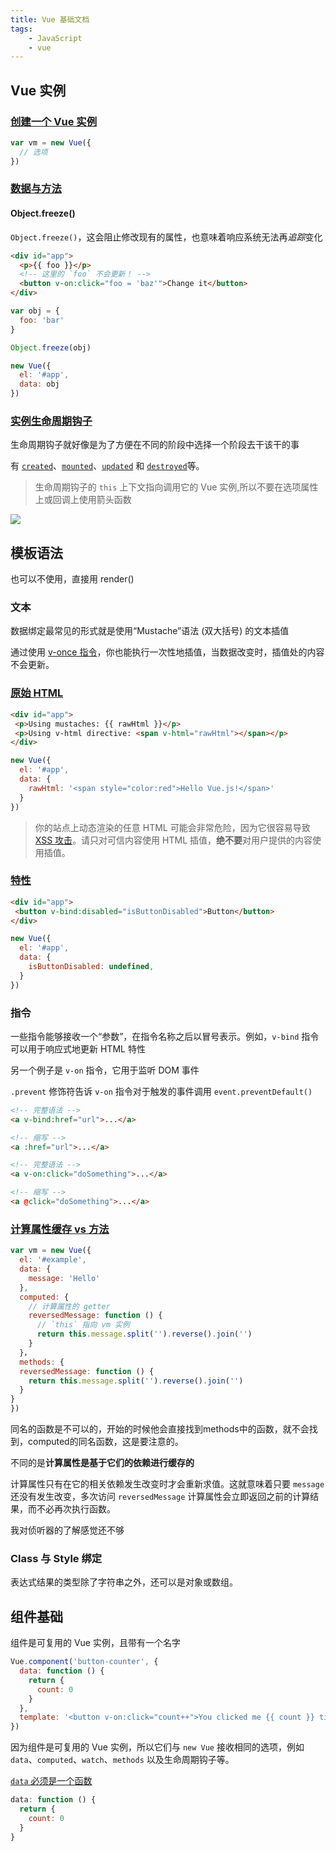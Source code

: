 ```yaml
---
title: Vue 基础文档
tags:
	- JavaScript
	- vue
---
```


## Vue 实例

### [创建一个 Vue 实例](https://cn.vuejs.org/v2/guide/instance.html#%E5%88%9B%E5%BB%BA%E4%B8%80%E4%B8%AA-Vue-%E5%AE%9E%E4%BE%8B)

```javascript
var vm = new Vue({
  // 选项
})
```

### [数据与方法](https://cn.vuejs.org/v2/guide/instance.html#%E6%95%B0%E6%8D%AE%E4%B8%8E%E6%96%B9%E6%B3%95)

#### Object.freeze()
`Object.freeze()`，这会阻止修改现有的属性，也意味着响应系统无法再*追踪*变化

<!--more-->

```html
<div id="app">
  <p>{{ foo }}</p>
  <!-- 这里的 `foo` 不会更新！ -->
  <button v-on:click="foo = 'baz'">Change it</button>
</div>
```

```javascript
var obj = {
  foo: 'bar'
}

Object.freeze(obj)

new Vue({
  el: '#app',
  data: obj
})
```

### [实例生命周期钩子](https://cn.vuejs.org/v2/guide/instance.html#%E5%AE%9E%E4%BE%8B%E7%94%9F%E5%91%BD%E5%91%A8%E6%9C%9F%E9%92%A9%E5%AD%90)

生命周期钩子就好像是为了方便在不同的阶段中选择一个阶段去干该干的事

有 [`created`](https://cn.vuejs.org/v2/api/#created)、[`mounted`](https://cn.vuejs.org/v2/api/#mounted)、[`updated`](https://cn.vuejs.org/v2/api/#updated) 和 [`destroyed`](https://cn.vuejs.org/v2/api/#destroyed)等。

> 生命周期钩子的 `this` 上下文指向调用它的 Vue 实例,所以不要在选项属性上或回调上使用箭头函数

![](./img/lifecycle.png)

## 模板语法

也可以不使用，直接用 render()

### 文本
数据绑定最常见的形式就是使用“Mustache”语法 (双大括号) 的文本插值

通过使用 [v-once 指令](https://cn.vuejs.org/v2/api/#v-once)，你也能执行一次性地插值，当数据改变时，插值处的内容不会更新。

### [原始 HTML](https://cn.vuejs.org/v2/guide/syntax.html#%E5%8E%9F%E5%A7%8B-HTML)

```html
<div id="app">
 <p>Using mustaches: {{ rawHtml }}</p>
 <p>Using v-html directive: <span v-html="rawHtml"></span></p>
</div>
```

```javascript
new Vue({
  el: '#app',
  data: {
    rawHtml: '<span style="color:red">Hello Vue.js!</span>'
  }
})
```

> 你的站点上动态渲染的任意 HTML 可能会非常危险，因为它很容易导致 [XSS 攻击](https://en.wikipedia.org/wiki/Cross-site_scripting)。请只对可信内容使用 HTML 插值，**绝不要**对用户提供的内容使用插值。

### [特性](https://cn.vuejs.org/v2/guide/syntax.html#%E7%89%B9%E6%80%A7)

```html
<div id="app">
 <button v-bind:disabled="isButtonDisabled">Button</button>
</div>
```

```javascript
new Vue({
  el: '#app',
  data: {
  	isButtonDisabled: undefined,
  }
})
```

### 指令

一些指令能够接收一个“参数”，在指令名称之后以冒号表示。例如，`v-bind` 指令可以用于响应式地更新 HTML 特性

另一个例子是 `v-on` 指令，它用于监听 DOM 事件

`.prevent` 修饰符告诉 `v-on` 指令对于触发的事件调用 `event.preventDefault()`

```html
<!-- 完整语法 -->
<a v-bind:href="url">...</a>

<!-- 缩写 -->
<a :href="url">...</a>

<!-- 完整语法 -->
<a v-on:click="doSomething">...</a>

<!-- 缩写 -->
<a @click="doSomething">...</a>
```

### [计算属性缓存 vs 方法](https://cn.vuejs.org/v2/guide/computed.html#%E8%AE%A1%E7%AE%97%E5%B1%9E%E6%80%A7%E7%BC%93%E5%AD%98-vs-%E6%96%B9%E6%B3%95)

```JavaScript
var vm = new Vue({
  el: '#example',
  data: {
    message: 'Hello'
  },
  computed: {
    // 计算属性的 getter
    reversedMessage: function () {
      // `this` 指向 vm 实例
      return this.message.split('').reverse().join('')
    }
  }，
  methods: {
  reversedMessage: function () {
    return this.message.split('').reverse().join('')
  }
}
})
```

同名的函数是不可以的，开始的时候他会直接找到methods中的函数，就不会找到，computed的同名函数，这是要注意的。

不同的是**计算属性是基于它们的依赖进行缓存的**

计算属性只有在它的相关依赖发生改变时才会重新求值。这就意味着只要 `message` 还没有发生改变，多次访问 `reversedMessage` 计算属性会立即返回之前的计算结果，而不必再次执行函数。

我对侦听器的了解感觉还不够

### Class 与 Style 绑定

表达式结果的类型除了字符串之外，还可以是对象或数组。

## 组件基础

组件是可复用的 Vue 实例，且带有一个名字

```JavaScript
Vue.component('button-counter', {
  data: function () {
    return {
      count: 0
    }
  },
  template: '<button v-on:click="count++">You clicked me {{ count }} times.</button>'
})
```

因为组件是可复用的 Vue 实例，所以它们与 `new Vue` 接收相同的选项，例如 `data`、`computed`、`watch`、`methods` 以及生命周期钩子等。

[`data` 必须是一个函数](https://cn.vuejs.org/v2/guide/components.html#data-%E5%BF%85%E9%A1%BB%E6%98%AF%E4%B8%80%E4%B8%AA%E5%87%BD%E6%95%B0)

```javascript
data: function () {
  return {
    count: 0
  }
}
```